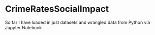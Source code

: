 # CrimeRatesSocialImpact

So far I have loaded in just datasets and wrangled data from Python via Jupyter Notebook
